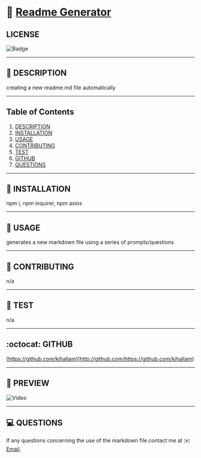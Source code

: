 
# 🔗 [Readme Generator](https://github.com/kjhallam/09_readme_generator)

## LICENSE

![Badge](https://img.shields.io/badge/license-MIT-brightgreen)

---

## 📓 DESCRIPTION

creating a new readme.md file automatically

---

## Table of Contents

  1. [DESCRIPTION](#description)
  2. [INSTALLATION](#installation)
  3. [USAGE](#usage)
  4. [CONTRIBUTING](#contributing)
  5. [TEST](#test)
  6. [GITHUB](#github)
  7. [QUESTIONS](#questions)
  
---

## 📓 INSTALLATION

npm i, npm inquirer, npm axios

---

## 📓 USAGE

generates a new markdown file using a series of prompts/questions

---

## 📓 CONTRIBUTING

n/a

---

## 📓 TEST

n/a

---

## :octocat: GITHUB

[https://github.com/kjhallam](http://github.com/https://github.com/kjhallam)

---

## 🎥 PREVIEW

![Video](./assets/readme-sample.gif)

---

## 💻 QUESTIONS

If any questions concerning the use of the markdown file contact me at ✉️ [Email](kjhallam321@gmail.com).
